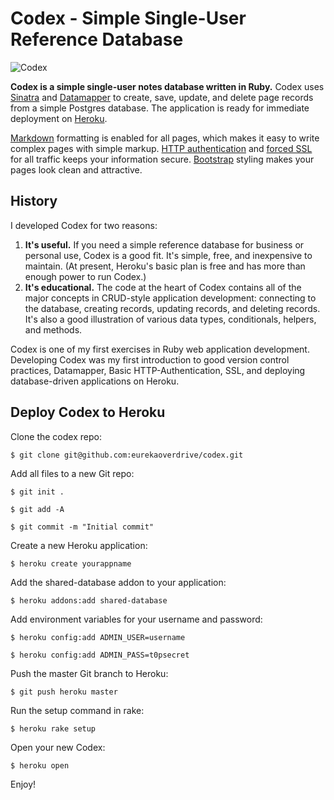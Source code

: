 Codex - Simple Single-User Reference Database
=============================================

![Codex](https://media.eurekacodex.com/img/screenshot.png)

**Codex is a simple single-user notes database written in Ruby.** Codex uses [Sinatra](http://www.sinatrarb.com/) and [Datamapper](http://datamapper.org/) to create, save, update, and delete page records from a simple Postgres database. The application is ready for immediate deployment on [Heroku](http://www.heroku.com/).

[Markdown](http://daringfireball.net/projects/markdown/basics) formatting is enabled for all pages, which makes it easy to write complex pages with simple markup. [HTTP authentication](http://www.sinatrarb.com/faq.html#auth) and [forced SSL](https://github.com/tobmatth/rack-ssl-enforcer) for all traffic keeps your information secure. [Bootstrap](http://twitter.github.com/bootstrap/) styling makes your pages look clean and attractive.

History
-------

I developed Codex for two reasons:

1. **It's useful.** If you need a simple reference database for business or personal use, Codex is a good fit. It's simple, free, and inexpensive to maintain. (At present, Heroku's basic plan is free and has more than enough power to run Codex.)
2. **It's educational.** The code at the heart of Codex contains all of the major concepts in CRUD-style application development: connecting to the database, creating records, updating records, and deleting records. It's also a good illustration of various data types, conditionals, helpers, and methods.

Codex is one of my first exercises in Ruby web application development. Developing Codex was my first introduction to good version control practices, Datamapper, Basic HTTP-Authentication, SSL, and deploying database-driven applications on Heroku.

Deploy Codex to Heroku
----------------------

Clone the codex repo:

    $ git clone git@github.com:eurekaoverdrive/codex.git

Add all files to a new Git repo:

    $ git init .
    
    $ git add -A
    
    $ git commit -m "Initial commit"

Create a new Heroku application:

    $ heroku create yourappname

Add the shared-database addon to your application:

    $ heroku addons:add shared-database    

Add environment variables for your username and password:

    $ heroku config:add ADMIN_USER=username
    
    $ heroku config:add ADMIN_PASS=t0psecret
  
Push the master Git branch to Heroku:

    $ git push heroku master
  
Run the setup command in rake:

    $ heroku rake setup
  
Open your new Codex:

    $ heroku open
  
Enjoy!